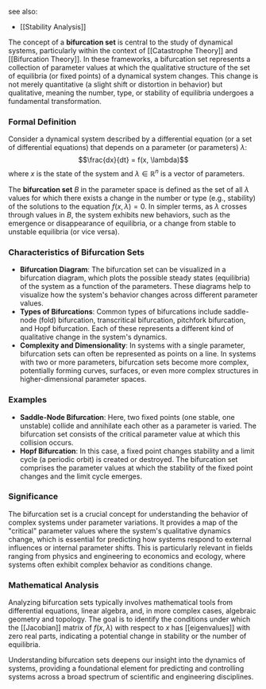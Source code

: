 see also:
- [[Stability Analysis]]

The concept of a **bifurcation set** is central to the study of dynamical systems, particularly within the context of [[Catastrophe Theory]] and [[Bifurcation Theory]]. In these frameworks, a bifurcation set represents a collection of parameter values at which the qualitative structure of the set of equilibria (or fixed points) of a dynamical system changes. This change is not merely quantitative (a slight shift or distortion in behavior) but qualitative, meaning the number, type, or stability of equilibria undergoes a fundamental transformation.

### Formal Definition

Consider a dynamical system described by a differential equation (or a set of differential equations) that depends on a parameter (or parameters) $\lambda$:
$$\frac{dx}{dt} = f(x, \lambda)$$
where $x$ is the state of the system and $\lambda \in \mathbb{R}^n$ is a vector of parameters.

The **bifurcation set** $B$ in the parameter space is defined as the set of all $\lambda$ values for which there exists a change in the number or type (e.g., stability) of the solutions to the equation $f(x, \lambda) = 0$. In simpler terms, as $\lambda$ crosses through values in $B$, the system exhibits new behaviors, such as the emergence or disappearance of equilibria, or a change from stable to unstable equilibria (or vice versa).

### Characteristics of Bifurcation Sets

- **Bifurcation Diagram**: The bifurcation set can be visualized in a bifurcation diagram, which plots the possible steady states (equilibria) of the system as a function of the parameters. These diagrams help to visualize how the system's behavior changes across different parameter values.
- **Types of Bifurcations**: Common types of bifurcations include saddle-node (fold) bifurcation, transcritical bifurcation, pitchfork bifurcation, and Hopf bifurcation. Each of these represents a different kind of qualitative change in the system's dynamics.
- **Complexity and Dimensionality**: In systems with a single parameter, bifurcation sets can often be represented as points on a line. In systems with two or more parameters, bifurcation sets become more complex, potentially forming curves, surfaces, or even more complex structures in higher-dimensional parameter spaces.

### Examples

- **Saddle-Node Bifurcation**: Here, two fixed points (one stable, one unstable) collide and annihilate each other as a parameter is varied. The bifurcation set consists of the critical parameter value at which this collision occurs.
- **Hopf Bifurcation**: In this case, a fixed point changes stability and a limit cycle (a periodic orbit) is created or destroyed. The bifurcation set comprises the parameter values at which the stability of the fixed point changes and the limit cycle emerges.

### Significance

The bifurcation set is a crucial concept for understanding the behavior of complex systems under parameter variations. It provides a map of the "critical" parameter values where the system's qualitative dynamics change, which is essential for predicting how systems respond to external influences or internal parameter shifts. This is particularly relevant in fields ranging from physics and engineering to economics and ecology, where systems often exhibit complex behavior as conditions change.

### Mathematical Analysis

Analyzing bifurcation sets typically involves mathematical tools from differential equations, linear algebra, and, in more complex cases, algebraic geometry and topology. The goal is to identify the conditions under which the [[Jacobian]] matrix of $f(x, \lambda)$ with respect to $x$ has [[eigenvalues]] with zero real parts, indicating a potential change in stability or the number of equilibria.

Understanding bifurcation sets deepens our insight into the dynamics of systems, providing a foundational element for predicting and controlling systems across a broad spectrum of scientific and engineering disciplines.